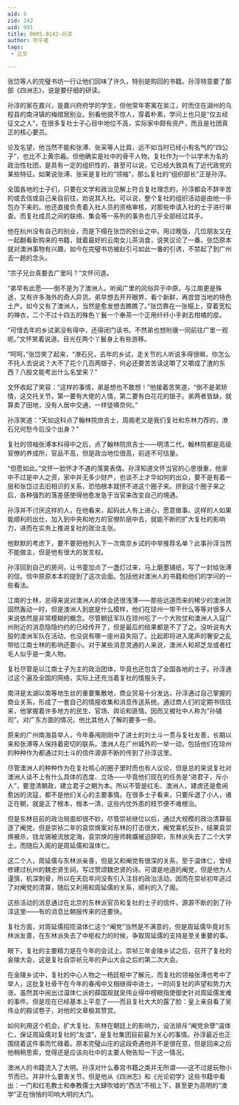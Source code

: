 ```yaml
---
aid: 5
zid: 142
uid: 991
title: 0005.0142-孙淳
author: 吹牛者
tags: 
 - 正文

---
```




  张岱等人的完璧书坊一行让他们回味了许久，特别是购回的书籍。孙淳特意要了那部《四洲志》，说是要仔细的研读。

  孙淳的家在嘉兴，是嘉兴府府学的学生，但他常年寄寓在吴江，时而住在湖州的乌程县的南浔镇的梅绾居别业。别看他貌不惊人，穿着朴素，学问上也只是“仅五经征文之人”，在很多复社士子心目中地位不高，实际家中颇有资产，而且是社团真正的核心要员。

  论及名望，他当然不能和张溥、张采等人比肩，远不如当时已经小有名气的“四公子”，也比不上黄宗羲。但他确实是社中的骨干人物。复社作为一个以学术为名的政治性社团，是具有一定的组织性的，甚至可以说，它已经大致具有了近代政党的某些特征。如果说张溥、张采是复社的“领袖”，那么复社的“组织部长”正是孙淳。

  全国各地的士子们，只要在文学和政治见解上符合复社理念的，孙淳都会不辞辛苦的或去信或自己亲自前往，劝说其入社。可以说，整个复社的组织活动是由他一手包办下来的。他还直接负责着入社人员的资格审核，对那些申请入社的士子进行审查。而复社成员之间的联络、集会等一系列的事务也几乎全部经过其手。

  他在杭州没有自己的别业，而是下榻在张岱的别业之中。用过晚饭，几位朋友又在一起翻看新购来的书籍，就着最好的云南女儿茶消食，说笑议论了一番。张岱原本就对澳洲事物有兴趣，如今在完璧书坊被赵引弓如此一番的引诱，不禁起了到广州去一趟的念头。

  “宗子兄台真要去广里吗？”文怀问道。

  “弟早有此愿——倒不是为了澳洲人。听闻广里的风俗异于中原，与江南更是殊途，又有许多海外的奇人异货。弟早想去开开眼界，看个新鲜，再尝尝当地的特色土产。如今又有了澳洲人，当然是愈发想去瞧瞧了。”张岱靠在一张榻上，穿着宽松的禅衣，二个不过十四五的殊色丫鬟一个奉茶一个正用纤纤小手剥去柑橘的皮。

  “可惜去年的乡试弟没有得中，还得闭门读书。不然弟也想附骥一同前往广里一观呢。”文怀笑着说道。目光在两个丫鬟身上有些游移。

  “呵呵，”张岱笑了起来，“潦石兄，去年的乡试，走关节的人听说多得很嘛，你怎么不托人去说说？大不了花个几百两银子，何必还要苦苦读这嚼了又嚼成了渣的东西？八股文能考出什么名堂来？”

  文怀收起了笑容：“这样的事情，弟是想也不敢想！”他接着苦笑道，“倒不是弟矫情，这交托关节，第一要有大佬的人情，第二要有白花花的银子。弟两者皆缺，就算卖了田地，没有人居中交通，一样徒唤奈何。”

  孙淳笑道：“天如这科点了翰林院庶吉士，周阁老又是我们复社和东林力荐的，潦石兄何愁今后没个出身？”

  复社的领袖张溥本科得中之后，点了翰林院庶吉士——明清二代，翰林院都是高级官僚的养成所，官品不高，但是政治地位很高，前途不可估量。

  “但愿如此。”文怀一脸怀才不遇的落寞表情。孙淳知道文怀当官的心思很重，他家中不过是中人之资，家中并无多少财产，也谈不上才华如何的出众，要不是有着一层和张岱过去旧相识的关系，恐怕根本就挤不进这个圈子来。挤到这个圈子来之后，各种强烈的落差感使得他愈发急于当官来改变自己的境遇。

  孙淳并不讨厌这样的人，在他看来，起码此人有上进心，愿意做事。这样的人如果能顺利的出仕，加入到中央和地方的官僚阶层中去，就能不断的扩大复社的影响力，进而在实务上推进复社的政治主张。

  他默默的考虑下，要不要把他列入下一次南京乡试的中举推荐名单？此事孙淳当然不能做主，但是他有很大的发言权。

  孙淳回到自己的房间，让书童加点了一盏灯过来，马上磨墨铺纸，写了一封给张溥的信。信中原原本本的提到了这次会面。包括他对澳洲人的书籍和他们的学问的一些看法。

  江南的士林，总得来说对澳洲人的体会还很浅薄——那些远道而来的稀少的澳洲货固然轰动一时，但是澳洲人到底是什么模样，他们在琼州一带干什么等等对很多人来说依然是非常模糊的概念。尽管朝廷军队在琼州吃了一个大败仗和澳洲人入寇广州附近的消息隐隐约约的已经传开了，但是最后的结果都是不了了之。没听说有大股的澳洲军队在活动，也没说有哪一座州县失陷了。比起即将进入尾声的奢安之乱带给江南士林的影响还要小。对于某些消息灵通的人来说，澳洲人和郑芝龙或者红毛人似乎是一类人物。

  复社尽管是以江南士子为主的政治团体，毕竟也还包含了全国各地的士子。孙淳通过这个遍及全国的网络，实际上还充当着复社的情报头子。

  南浔是太湖以南等地生丝的重要集散地，商业贸易十分发达，孙淳通过自己掌握的商业关系，形成了一套自己的情报收集和消息传送系统。通过商人们的定期书信往来，他掌握着许多地方的民生、官场、舆论和匪情。因而又被社中人称为“孙铺司”。对广东方面的情况，他比其他人了解的要多一些。

  原来的广州南海县举人，今年春闱刚刚中了进士的刘士斗一贯与复社友善，长期以来和张溥等人保持着密切的联系。澳洲人在广州城外的一举一动，包括他们在琼州的种种作为都通过刘士斗的信件源源不断的传到了孙淳这里。

  尽管澳洲人的种种作为在复社核心的圈子里时而也有人议论，但是总的来说复社对澳洲人谈不上有什么具体的态度、立场——毕竟他们现在的任务是“进君子，斥小人”，要澄清朝政，建立君子之朝为本。所以不管是红毛、澳洲人、建虏还是愈闹愈凶的流寇，都不是他们关心的主要事情。在很多士子看来，只要斥退了小人，诸正在朝，就是正了根本，根本一清，这些内忧外患的枝节便不难根治。

  但是东林目前的政治局面却很不妙。尽管崇祯继位以后，通过大规模的政治清算驱逐了阉党，但是崇祯二年的袁崇焕案对东林的打击很大，阉党乘机反扑，结果袁崇焕被杀，钱龙锡被流放定海，袁崇焕的座师韩爌被迫辞职，东林派失去了二个大学士。而随后入阁的是周延儒和温体仁。

  这二个人，周延儒与东林派亲善，但是又和阉党有很深的关系，至于温体仁，曾经修建过杭州的魏忠贤生祠，写过赞颂魏忠贤的诗。可谓是地道的阉党，但是他为人谨慎，机深刺骨，所以在天启年间没有引入注目的政治活动，因而在崇祯初年逃过了对阉党的清算，随后又利用和周延儒的关系，顺利的入了阁。

  这些活动的消息通过在北京的东林派官员和复社的士子的信件，源源不断的到了孙淳这里——有的消息比朝报传来的还要快。

  复社方面，对周延儒招揽温体仁这个“阉党”当然是不满意的，但是周延儒毕竟对东林派友善，在东林派失去了中枢权力的时候，争取周延儒的支持是至关重要的事。

  眼下，复社的主要精力是在今年的会试上。崇祯三年金陵乡试之后，召开了复社的金陵大会，这是复社自崇祯元年的尹山大会之后的第二次大会。

  在金陵乡试中，复社的中心人物之一杨廷枢中了解元，而复社的领袖张溥也考中了举人，这批复社骨干在今年的春闱中又相继得中进士，一时间复社的声望和势力大涨。虽然其中闹出过温体仁派的薛国观就吴伟业得中榜眼指使御史针对周延儒发难的事件。但是现在已经基本上平息了——而且复社大大的露了脸：皇上亲自看了吴伟业的殿试卷子，对他的文章极其赞赏。

  如何利用这个机会，扩大复社、东林在朝廷上的影响力，设法排斥“阉党余孽”温体仁，保证周延儒对复社的“友谊”，是复社集团目前最为关心的事情。孙淳最近也正围绕着这件事而忙碌着。原本完璧山庄的这段奇遇他并不是很在意，但是回来之后他稍稍思索，觉得还是应该向社中的主要人物告知一下这一情况。

  澳洲人的书籍流入了大明。孙淳对什么春宫书籍之类并无所谓——这不过是玩物小节而已。并非什么要害关节。但是他从《四洲志》和《光论初学》这些书籍中看出：一门和红毛教士和奉教儒士大肆吹嘘的“西法”不相上下，甚至更为高明的“澳学”正在悄悄的叩响大明的大门。



